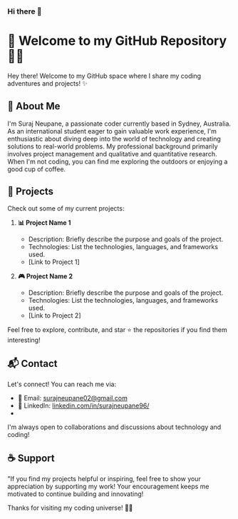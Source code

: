 ### Hi there 👋

# 👋 Welcome to my GitHub Repository 👨‍💻

Hey there! Welcome to my GitHub space where I share my coding adventures and projects! ✨

## 🚀 About Me

I'm Suraj Neupane, a passionate coder currently based in Sydney, Australia. As an international student eager to gain valuable work experience, I'm enthusiastic about diving deep into the world of technology and creating solutions to real-world problems. My professional background primarily involves project management and qualitative and quantitative research. When I'm not coding, you can find me exploring the outdoors or enjoying a good cup of coffee.

## 🌟 Projects

Check out some of my current projects:

1. **📊 Project Name 1**
   - Description: Briefly describe the purpose and goals of the project.
   - Technologies: List the technologies, languages, and frameworks used.
   - [Link to Project 1]

2. **🎮 Project Name 2**
   - Description: Briefly describe the purpose and goals of the project.
   - Technologies: List the technologies, languages, and frameworks used.
   - [Link to Project 2]

Feel free to explore, contribute, and star ⭐ the repositories if you find them interesting!

## 📬 Contact

Let's connect! You can reach me via:

- 📧 Email: surajneupane02@gmail.com
- 🔗 LinkedIn: [linkedin.com/in/surajneupane96/](linkedin.com/in/surajneupane96)
- 

I'm always open to collaborations and discussions about technology and coding!

## ☕ Support

"If you find my projects helpful or inspiring, feel free to show your appreciation by supporting my work! Your encouragement keeps me motivated to continue building and innovating!

Thanks for visiting my coding universe! 🚀✨

